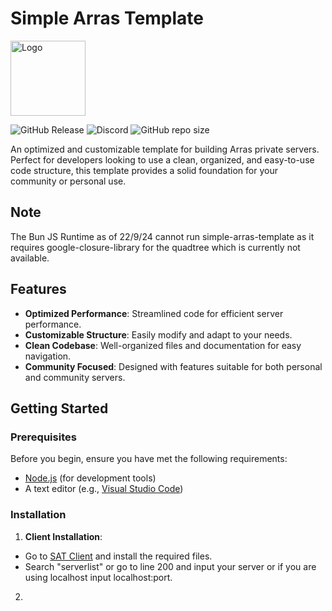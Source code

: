 # Simple Arras Template

<img alt="Logo" src="public/favicon.ico" width="120" />

![GitHub Release](https://img.shields.io/github/v/release/phosphorus9273/simple-arras-template-server)
![Discord](https://img.shields.io/discord/1004907608018264094)
![GitHub repo size](https://img.shields.io/github/repo-size/phosphorus9273/simple-arras-template-server)

An optimized and customizable template for building Arras private servers. Perfect for developers looking to use a clean, organized, and easy-to-use code structure, this template provides a solid foundation for your community or personal use.


## Note

The Bun JS Runtime as of 22/9/24 cannot run simple-arras-template as it requires google-closure-library for the quadtree which is currently not available.

## Features

- **Optimized Performance**: Streamlined code for efficient server performance.
- **Customizable Structure**: Easily modify and adapt to your needs.
- **Clean Codebase**: Well-organized files and documentation for easy navigation.
- **Community Focused**: Designed with features suitable for both personal and community servers.

## Getting Started

### Prerequisites

Before you begin, ensure you have met the following requirements:

- [Node.js](https://nodejs.org/) (for development tools)
- A text editor (e.g., [Visual Studio Code](https://code.visualstudio.com/))

### Installation

1. **Client Installation**:
- Go to [SAT Client](https://github.com/phosphorus9273/simple-arras-template-client) and install the required files.
- Search "serverlist" or go to line 200 and input your server or if you are using localhost input localhost:port.
2.
